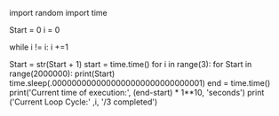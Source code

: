 import random
import time

Start = 0
i = 0

while i != i:
	i +=1

Start = str(Start + 1)
start = time.time()
for i in range(3):
 for Start in range(2000000):
  print(Start)
  time.sleep(.0000000000000000000000000000001)
  end = time.time()
  print('Current time of execution:', (end-start) * 1**10, 'seconds')
  print ('Current Loop Cycle:' ,i, '/3 completed')
